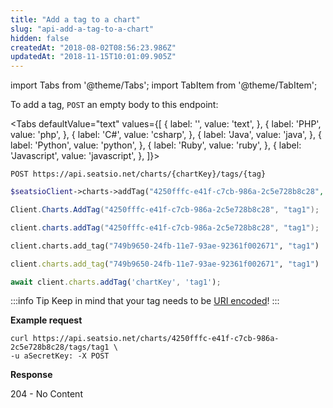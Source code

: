 ```yaml
---
title: "Add a tag to a chart"
slug: "api-add-a-tag-to-a-chart"
hidden: false
createdAt: "2018-08-02T08:56:23.986Z"
updatedAt: "2018-11-15T10:01:09.905Z"
---
```


import Tabs from '@theme/Tabs';
import TabItem from '@theme/TabItem';

To add a tag, `POST` an empty body to this endpoint: 


<Tabs 
  defaultValue="text"
  values={[
{ label: '', value: 'text', },
{ label: 'PHP', value: 'php', },
{ label: 'C#', value: 'csharp', },
{ label: 'Java', value: 'java', },
{ label: 'Python', value: 'python', },
{ label: 'Ruby', value: 'ruby', },
{ label: 'Javascript', value: 'javascript', },
]}>
<TabItem value='text'>

```text
POST https://api.seatsio.net/charts/{chartKey}/tags/{tag}
```

</TabItem>
<TabItem value='php'>

```php
$seatsioClient->charts->addTag("4250fffc-e41f-c7cb-986a-2c5e728b8c28", "tag1");
```

</TabItem>
<TabItem value='csharp'>

```csharp
Client.Charts.AddTag("4250fffc-e41f-c7cb-986a-2c5e728b8c28", "tag1");
```

</TabItem>
<TabItem value='java'>

```java
client.charts.addTag("4250fffc-e41f-c7cb-986a-2c5e728b8c28", "tag1");
```

</TabItem>
<TabItem value='python'>

```python
client.charts.add_tag("749b9650-24fb-11e7-93ae-92361f002671", "tag1")
```

</TabItem>
<TabItem value='ruby'>

```ruby
client.charts.add_tag("749b9650-24fb-11e7-93ae-92361f002671", "tag1")
```

</TabItem>
<TabItem value='javascript'>

```javascript
await client.charts.addTag('chartKey', 'tag1');
```

</TabItem>
</Tabs>



:::info Tip
Keep in mind that your tag needs to be [URI encoded](doc:api-uri-encoding)!
:::

**Example request**
```curl
curl https://api.seatsio.net/charts/4250fffc-e41f-c7cb-986a-2c5e728b8c28/tags/tag1 \
-u aSecretKey: -X POST
```

**Response**

204 - No Content
